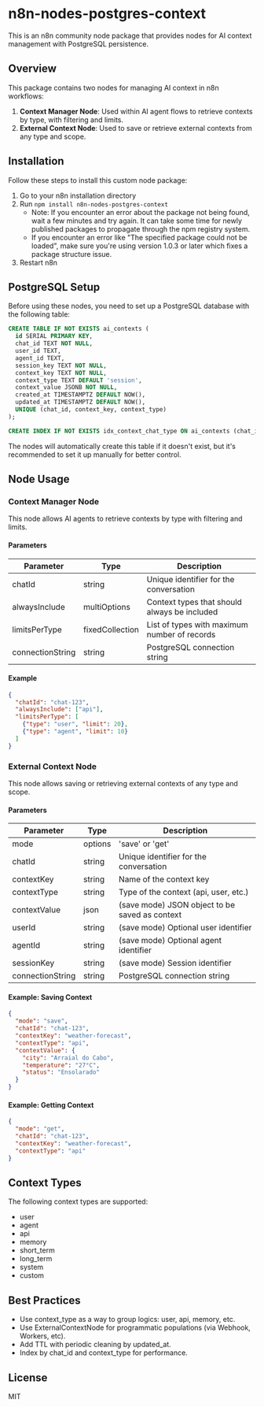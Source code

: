 # n8n-nodes-postgres-context

This is an n8n community node package that provides nodes for AI context management with PostgreSQL persistence.

## Overview

This package contains two nodes for managing AI context in n8n workflows:

1. **Context Manager Node**: Used within AI agent flows to retrieve contexts by type, with filtering and limits.
2. **External Context Node**: Used to save or retrieve external contexts from any type and scope.

## Installation

Follow these steps to install this custom node package:

1. Go to your n8n installation directory
2. Run `npm install n8n-nodes-postgres-context`
   - Note: If you encounter an error about the package not being found, wait a few minutes and try again. It can take some time for newly published packages to propagate through the npm registry system.
   - If you encounter an error like "The specified package could not be loaded", make sure you're using version 1.0.3 or later which fixes a package structure issue.
3. Restart n8n

## PostgreSQL Setup

Before using these nodes, you need to set up a PostgreSQL database with the following table:

```sql
CREATE TABLE IF NOT EXISTS ai_contexts (
  id SERIAL PRIMARY KEY,
  chat_id TEXT NOT NULL,
  user_id TEXT,
  agent_id TEXT,
  session_key TEXT NOT NULL,
  context_key TEXT NOT NULL,
  context_type TEXT DEFAULT 'session',
  context_value JSONB NOT NULL,
  created_at TIMESTAMPTZ DEFAULT NOW(),
  updated_at TIMESTAMPTZ DEFAULT NOW(),
  UNIQUE (chat_id, context_key, context_type)
);

CREATE INDEX IF NOT EXISTS idx_context_chat_type ON ai_contexts (chat_id, context_type, updated_at DESC);
```

The nodes will automatically create this table if it doesn't exist, but it's recommended to set it up manually for better control.

## Node Usage

### Context Manager Node

This node allows AI agents to retrieve contexts by type with filtering and limits.

#### Parameters

| Parameter | Type | Description |
|-----------|------|-------------|
| chatId | string | Unique identifier for the conversation |
| alwaysInclude | multiOptions | Context types that should always be included |
| limitsPerType | fixedCollection | List of types with maximum number of records |
| connectionString | string | PostgreSQL connection string |

#### Example

```json
{
  "chatId": "chat-123",
  "alwaysInclude": ["api"],
  "limitsPerType": [
    {"type": "user", "limit": 20},
    {"type": "agent", "limit": 10}
  ]
}
```

### External Context Node

This node allows saving or retrieving external contexts of any type and scope.

#### Parameters

| Parameter | Type | Description |
|-----------|------|-------------|
| mode | options | 'save' or 'get' |
| chatId | string | Unique identifier for the conversation |
| contextKey | string | Name of the context key |
| contextType | string | Type of the context (api, user, etc.) |
| contextValue | json | (save mode) JSON object to be saved as context |
| userId | string | (save mode) Optional user identifier |
| agentId | string | (save mode) Optional agent identifier |
| sessionKey | string | (save mode) Session identifier |
| connectionString | string | PostgreSQL connection string |

#### Example: Saving Context

```json
{
  "mode": "save",
  "chatId": "chat-123",
  "contextKey": "weather-forecast",
  "contextType": "api",
  "contextValue": {
    "city": "Arraial do Cabo",
    "temperature": "27°C",
    "status": "Ensolarado"
  }
}
```

#### Example: Getting Context

```json
{
  "mode": "get",
  "chatId": "chat-123",
  "contextKey": "weather-forecast",
  "contextType": "api"
}
```

## Context Types

The following context types are supported:

- user
- agent
- api
- memory
- short_term
- long_term
- system
- custom

## Best Practices

- Use context_type as a way to group logics: user, api, memory, etc.
- Use ExternalContextNode for programmatic populations (via Webhook, Workers, etc).
- Add TTL with periodic cleaning by updated_at.
- Index by chat_id and context_type for performance.

## License

MIT
